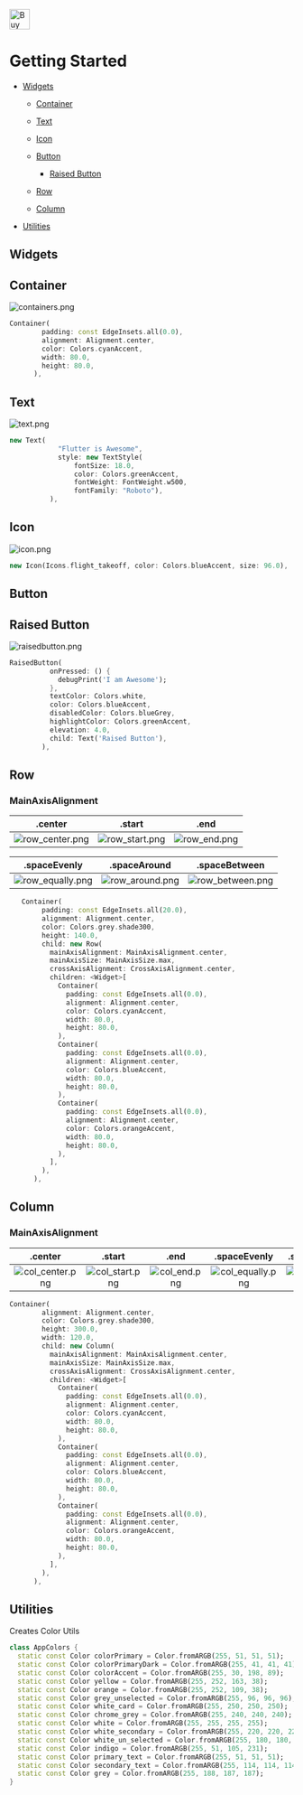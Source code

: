 
<a href='https://ko-fi.com/U6U0GSTS' target='_blank'><img height='36' style='border:0px;height:36px;' src='https://az743702.vo.msecnd.net/cdn/kofi3.png?v=0' border='0' alt='Buy Me a Coffee at ko-fi.com' /></a>


# Getting Started

- [Widgets](#widgets)
  - [Container](#container)
  - [Text](#text)
  - [Icon](#icon)
  - [Button](#button)
    - [Raised Button](#raised-button)

  - [Row](#row)
  - [Column](#column)
  

- [Utilities](#utilities)

## Widgets

## Container
![containers.png]({{site.baseurl}}/media/containers.png)

```dart
Container(
        padding: const EdgeInsets.all(0.0),
        alignment: Alignment.center,
        color: Colors.cyanAccent,
        width: 80.0,
        height: 80.0,
      ),
```

## Text
![text.png]({{site.baseurl}}/media/text.png)

```dart
new Text(
            "Flutter is Awesome",
            style: new TextStyle(
                fontSize: 18.0,
                color: Colors.greenAccent,
                fontWeight: FontWeight.w500,
                fontFamily: "Roboto"),
          ),
```

## Icon
![icon.png]({{site.baseurl}}/media/icon.png)

```dart
new Icon(Icons.flight_takeoff, color: Colors.blueAccent, size: 96.0),
```

## Button

## Raised Button


![raisedbutton.png]({{site.baseurl}}/media/raisedbutton.png)

```dart
RaisedButton(
          onPressed: () {
            debugPrint('I am Awesome');
          },
          textColor: Colors.white,
          color: Colors.blueAccent,
          disabledColor: Colors.blueGrey,
          highlightColor: Colors.greenAccent,
          elevation: 4.0,
          child: Text('Raised Button'),
        ),
```    
## Row

### MainAxisAlignment

|.center|.start|.end|
|:--:|:--:|:--:|
|![row_center.png]({{site.baseurl}}/media/row_center.png) |![row_start.png]({{site.baseurl}}/media/row_start.png)|![row_end.png]({{site.baseurl}}/media/row_end.png)|


|.spaceEvenly|.spaceAround|.spaceBetween|
|:--:|:--:|:--:|
|![row_equally.png]({{site.baseurl}}/media/row_equally.png) |![row_around.png]({{site.baseurl}}/media/row_around.png) |![row_between.png]({{site.baseurl}}/media/row_between.png)|


```dart
   Container(
        padding: const EdgeInsets.all(20.0),
        alignment: Alignment.center,
        color: Colors.grey.shade300,
        height: 140.0,
        child: new Row(
          mainAxisAlignment: MainAxisAlignment.center,
          mainAxisSize: MainAxisSize.max,
          crossAxisAlignment: CrossAxisAlignment.center,
          children: <Widget>[
            Container(
              padding: const EdgeInsets.all(0.0),
              alignment: Alignment.center,
              color: Colors.cyanAccent,
              width: 80.0,
              height: 80.0,
            ),
            Container(
              padding: const EdgeInsets.all(0.0),
              alignment: Alignment.center,
              color: Colors.blueAccent,
              width: 80.0,
              height: 80.0,
            ),
            Container(
              padding: const EdgeInsets.all(0.0),
              alignment: Alignment.center,
              color: Colors.orangeAccent,
              width: 80.0,
              height: 80.0,
            ),
          ],
        ),
      ),
 ```     

## Column

### MainAxisAlignment

|.center|.start|.end|.spaceEvenly|.spaceAround|.spaceBetween|
|:--:|:--:|:--:|:--:|:--:|:--:|
|![col_center.png]({{site.baseurl}}/media/col_center.png) |![col_start.png]({{site.baseurl}}/media/col_start.png)|![col_end.png]({{site.baseurl}}/media/col_end.png)|![col_equally.png]({{site.baseurl}}/media/col_equally.png) |![col_around.png]({{site.baseurl}}/media/col_around.png) |![col_between.png]({{site.baseurl}}/media/col_between.png)|


```dart
Container(
        alignment: Alignment.center,
        color: Colors.grey.shade300,
        height: 300.0,
        width: 120.0,
        child: new Column(
          mainAxisAlignment: MainAxisAlignment.center,
          mainAxisSize: MainAxisSize.max,
          crossAxisAlignment: CrossAxisAlignment.center,
          children: <Widget>[
            Container(
              padding: const EdgeInsets.all(0.0),
              alignment: Alignment.center,
              color: Colors.cyanAccent,
              width: 80.0,
              height: 80.0,
            ),
            Container(
              padding: const EdgeInsets.all(0.0),
              alignment: Alignment.center,
              color: Colors.blueAccent,
              width: 80.0,
              height: 80.0,
            ),
            Container(
              padding: const EdgeInsets.all(0.0),
              alignment: Alignment.center,
              color: Colors.orangeAccent,
              width: 80.0,
              height: 80.0,
            ),
          ],
        ),
      ),
 ```     


              
## Utilities

Creates Color Utils
```dart
class AppColors {
  static const Color colorPrimary = Color.fromARGB(255, 51, 51, 51);
  static const Color colorPrimaryDark = Color.fromARGB(255, 41, 41, 41);
  static const Color colorAccent = Color.fromARGB(255, 30, 198, 89);
  static const Color yellow = Color.fromARGB(255, 252, 163, 38);
  static const Color orange = Color.fromARGB(255, 252, 109, 38);
  static const Color grey_unselected = Color.fromARGB(255, 96, 96, 96);
  static const Color white_card = Color.fromARGB(255, 250, 250, 250);
  static const Color chrome_grey = Color.fromARGB(255, 240, 240, 240);
  static const Color white = Color.fromARGB(255, 255, 255, 255);
  static const Color white_secondary = Color.fromARGB(255, 220, 220, 220);
  static const Color white_un_selected = Color.fromARGB(255, 180, 180, 180);
  static const Color indigo = Color.fromARGB(255, 51, 105, 231);
  static const Color primary_text = Color.fromARGB(255, 51, 51, 51);
  static const Color secondary_text = Color.fromARGB(255, 114, 114, 114);
  static const Color grey = Color.fromARGB(255, 188, 187, 187);
}
```

